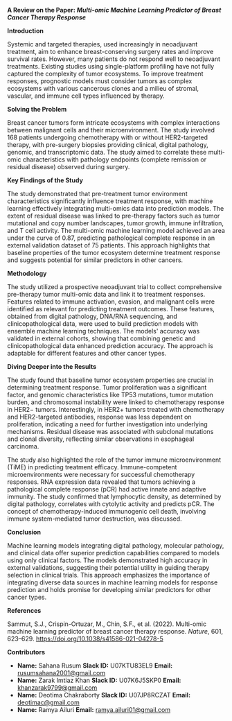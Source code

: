 ﻿**A Review on the Paper: *Multi-omic Machine Learning Predictor of Breast Cancer Therapy Response***

**Introduction**

Systemic and targeted therapies, used increasingly in neoadjuvant treatment, aim to enhance breast-conserving surgery rates and improve survival rates. However, many patients do not respond well to neoadjuvant treatments. Existing studies using single-platform profiling have not fully captured the complexity of tumor ecosystems. To improve treatment responses, prognostic models must consider tumors as complex ecosystems with various cancerous clones and a milieu of stromal, vascular, and immune cell types influenced by therapy.

**Solving the Problem**

Breast cancer tumors form intricate ecosystems with complex interactions between malignant cells and their microenvironment. The study involved 168 patients undergoing chemotherapy with or without HER2-targeted therapy, with pre-surgery biopsies providing clinical, digital pathology, genomic, and transcriptomic data. The study aimed to correlate these multi-omic characteristics with pathology endpoints (complete remission or residual disease) observed during surgery.

**Key Findings of the Study**

The study demonstrated that pre-treatment tumor environment characteristics significantly influence treatment response, with machine learning effectively integrating multi-omics data into prediction models. The extent of residual disease was linked to pre-therapy factors such as tumor mutational and copy number landscapes, tumor growth, immune infiltration, and T cell activity. The multi-omic machine learning model achieved an area under the curve of 0.87, predicting pathological complete response in an external validation dataset of 75 patients. This approach highlights that baseline properties of the tumor ecosystem determine treatment response and suggests potential for similar predictors in other cancers.

**Methodology**

The study utilized a prospective neoadjuvant trial to collect comprehensive pre-therapy tumor multi-omic data and link it to treatment responses. Features related to immune activation, evasion, and malignant cells were identified as relevant for predicting treatment outcomes. These features, obtained from digital pathology, DNA/RNA sequencing, and clinicopathological data, were used to build prediction models with ensemble machine learning techniques. The models' accuracy was validated in external cohorts, showing that combining genetic and clinicopathological data enhanced prediction accuracy. The approach is adaptable for different features and other cancer types.

**Diving Deeper into the Results**

The study found that baseline tumor ecosystem properties are crucial in determining treatment response. Tumor proliferation was a significant factor, and genomic characteristics like TP53 mutations, tumor mutation burden, and chromosomal instability were linked to chemotherapy response in HER2− tumors. Interestingly, in HER2+ tumors treated with chemotherapy and HER2-targeted antibodies, response was less dependent on proliferation, indicating a need for further investigation into underlying mechanisms. Residual disease was associated with subclonal mutations and clonal diversity, reflecting similar observations in esophageal carcinoma.

The study also highlighted the role of the tumor immune microenvironment (TiME) in predicting treatment efficacy. Immune-competent microenvironments were necessary for successful chemotherapy responses. RNA expression data revealed that tumors achieving a pathological complete response (pCR) had active innate and adaptive immunity. The study confirmed that lymphocytic density, as determined by digital pathology, correlates with cytolytic activity and predicts pCR. The concept of chemotherapy-induced immunogenic cell death, involving immune system-mediated tumor destruction, was discussed.

**Conclusion**

Machine learning models integrating digital pathology, molecular pathology, and clinical data offer superior prediction capabilities compared to models using only clinical factors. The models demonstrated high accuracy in external validations, suggesting their potential utility in guiding therapy selection in clinical trials. This approach emphasizes the importance of integrating diverse data sources in machine learning models for response prediction and holds promise for developing similar predictors for other cancer types.

**References**

Sammut, S.J., Crispin-Ortuzar, M., Chin, S.F., et al. (2022). Multi-omic machine learning predictor of breast cancer therapy response. *Nature*, 601, 623–629. <https://doi.org/10.1038/s41586-021-04278-5>

**Contributors**

- **Name:** Sahana Rusum
  **Slack ID:** U07KTU83EL9
  **Email:** rusumsahana2001@gmail.com
- **Name:** Zarak Imtiaz Khan
  **Slack ID:** U07K6J5SKP0
  **Email:** khanzarak9799@gmail.com
- **Name:** Deotima Chakraborty
  **Slack ID:** U07JP8RCZAT
  **Email:** deotimac@gmail.com
- **Name:** Ramya Ailuri
  **Email:** ramya.ailuri01@gmail.com

